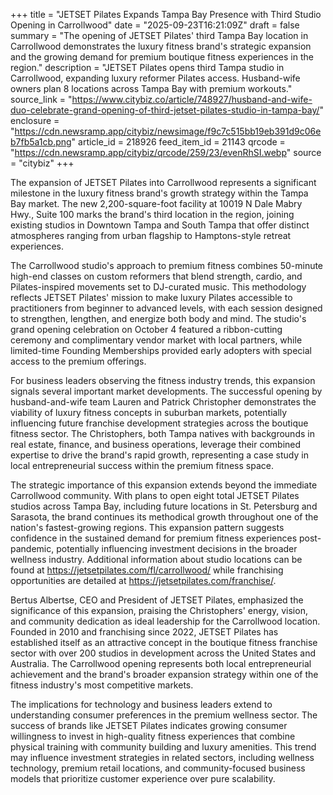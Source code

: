 +++
title = "JETSET Pilates Expands Tampa Bay Presence with Third Studio Opening in Carrollwood"
date = "2025-09-23T16:21:09Z"
draft = false
summary = "The opening of JETSET Pilates' third Tampa Bay location in Carrollwood demonstrates the luxury fitness brand's strategic expansion and the growing demand for premium boutique fitness experiences in the region."
description = "JETSET Pilates opens third Tampa studio in Carrollwood, expanding luxury reformer Pilates access. Husband-wife owners plan 8 locations across Tampa Bay with premium workouts."
source_link = "https://www.citybiz.co/article/748927/husband-and-wife-duo-celebrate-grand-opening-of-third-jetset-pilates-studio-in-tampa-bay/"
enclosure = "https://cdn.newsramp.app/citybiz/newsimage/f9c7c515bb19eb391d9c06eb7fb5a1cb.png"
article_id = 218926
feed_item_id = 21143
qrcode = "https://cdn.newsramp.app/citybiz/qrcode/259/23/evenRhSI.webp"
source = "citybiz"
+++

<p>The expansion of JETSET Pilates into Carrollwood represents a significant milestone in the luxury fitness brand's growth strategy within the Tampa Bay market. The new 2,200-square-foot facility at 10019 N Dale Mabry Hwy., Suite 100 marks the brand's third location in the region, joining existing studios in Downtown Tampa and South Tampa that offer distinct atmospheres ranging from urban flagship to Hamptons-style retreat experiences.</p><p>The Carrollwood studio's approach to premium fitness combines 50-minute high-end classes on custom reformers that blend strength, cardio, and Pilates-inspired movements set to DJ-curated music. This methodology reflects JETSET Pilates' mission to make luxury Pilates accessible to practitioners from beginner to advanced levels, with each session designed to strengthen, lengthen, and energize both body and mind. The studio's grand opening celebration on October 4 featured a ribbon-cutting ceremony and complimentary vendor market with local partners, while limited-time Founding Memberships provided early adopters with special access to the premium offerings.</p><p>For business leaders observing the fitness industry trends, this expansion signals several important market developments. The successful opening by husband-and-wife team Lauren and Patrick Christopher demonstrates the viability of luxury fitness concepts in suburban markets, potentially influencing future franchise development strategies across the boutique fitness sector. The Christophers, both Tampa natives with backgrounds in real estate, finance, and business operations, leverage their combined expertise to drive the brand's rapid growth, representing a case study in local entrepreneurial success within the premium fitness space.</p><p>The strategic importance of this expansion extends beyond the immediate Carrollwood community. With plans to open eight total JETSET Pilates studios across Tampa Bay, including future locations in St. Petersburg and Sarasota, the brand continues its methodical growth throughout one of the nation's fastest-growing regions. This expansion pattern suggests confidence in the sustained demand for premium fitness experiences post-pandemic, potentially influencing investment decisions in the broader wellness industry. Additional information about studio locations can be found at <a href="https://jetsetpilates.com/fl/carrollwood/" rel="nofollow" target="_blank">https://jetsetpilates.com/fl/carrollwood/</a> while franchising opportunities are detailed at <a href="https://jetsetpilates.com/franchise/" rel="nofollow" target="_blank">https://jetsetpilates.com/franchise/</a>.</p><p>Bertus Albertse, CEO and President of JETSET Pilates, emphasized the significance of this expansion, praising the Christophers' energy, vision, and community dedication as ideal leadership for the Carrollwood location. Founded in 2010 and franchising since 2022, JETSET Pilates has established itself as an attractive concept in the boutique fitness franchise sector with over 200 studios in development across the United States and Australia. The Carrollwood opening represents both local entrepreneurial achievement and the brand's broader expansion strategy within one of the fitness industry's most competitive markets.</p><p>The implications for technology and business leaders extend to understanding consumer preferences in the premium wellness sector. The success of brands like JETSET Pilates indicates growing consumer willingness to invest in high-quality fitness experiences that combine physical training with community building and luxury amenities. This trend may influence investment strategies in related sectors, including wellness technology, premium retail locations, and community-focused business models that prioritize customer experience over pure scalability.</p>